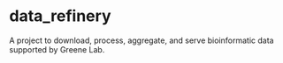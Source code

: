 # data_refinery
A project to download, process, aggregate, and serve bioinformatic data
supported by Greene Lab.

